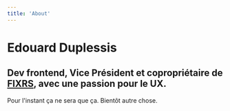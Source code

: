 ```yaml
---
title: 'About'
---
```

# Edouard Duplessis
## Dev frontend, Vice Président et copropriétaire de [FIXRS](https://fixrs.ca), avec une passion pour le UX.
Pour l'instant ça ne sera que ça.
Bientôt autre chose.